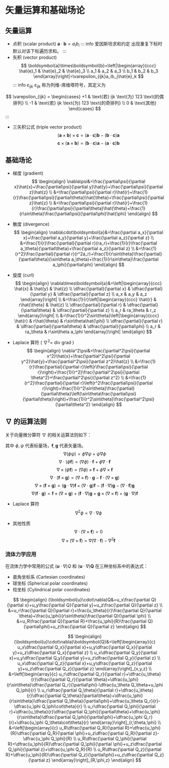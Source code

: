 # 矢量运算和基础场论

## 矢量运算

- 点积 (scalar product) $\boldsymbol{a}\cdot\boldsymbol{b}=a_ib_i$
::: info 爱因斯坦求和约定
出现重复下标时默认对该下标遍历求和。
:::
- 矢积 (vector product)
$$
\boldsymbol{a}\times\boldsymbol{b}=\left|\begin{array}{ccc}
\hat{e}_1 & \hat{e}_2 & \hat{e}_3 \\
a_1 & a_2 & a_3 \\
b_1 & b_2 & b_3
\end{array}\right|=\varepsilon_{ijk}a_ib_j\hat{e}_k
$$
::: info $\varepsilon_{ijk}$
$\varepsilon_{ijk}$ 称为列维-席维塔符号，其定义为

$$
\varepsilon_{ijk} = 
\begin{cases}
+1 & \text{若} ijk \text{为} 123 \text{的偶排列} \\
-1 & \text{若} ijk \text{为} 123 \text{的奇排列} \\
0 & \text{其他}
\end{cases}
$$
:::

- 三矢积公式 (triple vector product)
$$
(\boldsymbol{a}\times\boldsymbol{b})\times\boldsymbol{c}=(\boldsymbol{a}\cdot\boldsymbol{c})\boldsymbol{b}-(\boldsymbol{b}\cdot\boldsymbol{c})\boldsymbol{a}
$$
$$
\boldsymbol{c}\times(\boldsymbol{a}\times\boldsymbol{b})=(\boldsymbol{b}\cdot\boldsymbol{c})\boldsymbol{a}-(\boldsymbol{a}\cdot\boldsymbol{c})\boldsymbol{b}
$$

## 基础场论

- 梯度 (gradient)
$$
\begin{align}
\nabla\psi&=\frac{\partial\psi}{\partial x}\hat{x}+\frac{\partial\psi}{\partial y}\hat{y}+\frac{\partial\psi}{\partial z}\hat{z} \\
&=\frac{\partial\psi}{\partial r}\hat{r}+\frac{1}{r}\frac{\partial\psi}{\partial\theta}\hat{\theta}+\frac{\partial\psi}{\partial z}\hat{z} \\
&=\frac{\partial\psi}{\partial r}\hat{r}+\frac{1}{r}\frac{\partial\psi}{\partial\theta}\hat{\theta}+\frac{1}{r\sin\theta}\frac{\partial\psi}{\partial\phi}\hat{\phi}
\end{align}
$$

- 散度 (divergence)
$$
\begin{align}
\nabla\cdot\boldsymbol{a}&=\frac{\partial a_x}{\partial x}+\frac{\partial a_y}{\partial y}+\frac{\partial a_z}{\partial z} \\
&=\frac{1}{r}\frac{\partial}{\partial r}(ra_r)+\frac{1}{r}\frac{\partial a_\theta}{\partial\theta}+\frac{\partial a_z}{\partial z} \\
&=\frac{1}{r^2}\frac{\partial}{\partial r}(r^2a_r)+\frac{1}{r\sin\theta}\frac{\partial}{\partial\theta}(\sin\theta a_\theta)+\frac{1}{r\sin\theta}\frac{\partial a_\phi}{\partial\phi}
\end{align}
$$

- 旋度 (curl)
$$
\begin{align}
\nabla\times\boldsymbol{a}&=\left|\begin{array}{ccc}
\hat{x} & \hat{y} & \hat{z} \\
\dfrac{\partial}{\partial x} & \dfrac{\partial}{\partial y} & \dfrac{\partial}{\partial z} \\
a_x & a_y & a_z
\end{array}\right| \\
&=\frac{1}{r}\left|\begin{array}{ccc}
\hat{r} & r\hat{\theta} & \hat{z} \\
\dfrac{\partial}{\partial r} & \dfrac{\partial}{\partial\theta} & \dfrac{\partial}{\partial z} \\
a_r & ra_\theta & r_z
\end{array}\right| \\
&=\frac{1}{r^2\sin\theta}\left|\begin{array}{ccc}
\hat{r} & r\hat{\theta} & r\sin\theta\hat{\phi} \\
\dfrac{\partial}{\partial r} & \dfrac{\partial}{\partial\theta} & \dfrac{\partial}{\partial\phi} \\
a_r & ra_\theta & r\sin\theta a_\phi
\end{array}\right|
\end{align}
$$

- Laplace 算符 ( $\nabla^2=$ div grad )
$$
\begin{align}
\nabla^2\psi&=\frac{\partial^2\psi}{\partial x^2}\hat{x}+\frac{\partial^2\psi}{\partial y^2}\hat{y}+\frac{\partial^2\psi}{\partial z^2}\hat{z} \\
&=\frac{1}{r}\frac{\partial}{\partial r}\left(r\frac{\partial\psi}{\partial r}\right)+\frac{1}{r^2}\frac{\partial^2\psi}{\partial \theta^2}+\frac{\partial^2\psi}{\partial z^2} \\
&=\frac{1}{r^2}\frac{\partial}{\partial r}\left(r^2\frac{\partial\psi}{\partial r}\right)+\frac{1}{r^2\sin\theta}\frac{\partial}{\partial\theta}\left(\sin\theta\frac{\partial\psi}{\partial\theta}\right)+\frac{1}{r^2\sin\theta}\frac{\partial^2\psi}{\partial\theta^2}
\end{align}
$$

## $\nabla$ 的运算法则

关于向量微分算符 $\nabla$ 的相关运算法则如下：

其中 $\phi,\psi$ 代表标量场，$\boldsymbol{f},\boldsymbol{g}$ 代表矢量场。
$$
\nabla(\phi\psi)=\phi\nabla\psi+\psi\nabla\phi
$$
$$
\nabla\cdot(\phi\boldsymbol{f})=(\nabla\phi)\cdot\boldsymbol{f}+\phi\nabla\cdot\boldsymbol{f}
$$
$$
\nabla\times(\phi\boldsymbol{f})=(\nabla\phi)\times\boldsymbol{f}+\phi\nabla\times\boldsymbol{f}
$$
$$
\nabla\cdot(\boldsymbol{f}\times\boldsymbol{g})=(\nabla\times\boldsymbol{f})\cdot\boldsymbol{g}-\boldsymbol{f}\cdot(\nabla\times\boldsymbol{g})
$$
$$
\nabla\times(\boldsymbol{f}\times\boldsymbol{g})=(\boldsymbol{g}\cdot\nabla)\boldsymbol{f}+(\nabla\cdot\boldsymbol{g})\boldsymbol{f}-(\boldsymbol{f}\cdot\nabla)\boldsymbol{g}-(\nabla\cdot\boldsymbol{f})\boldsymbol{g}
$$
$$
\nabla(\boldsymbol{f}\cdot\boldsymbol{g})=\boldsymbol{f}\times(\nabla\times\boldsymbol{g})+(\boldsymbol{f}\cdot\nabla)\boldsymbol{g}+\boldsymbol{g}\times(\nabla\times\boldsymbol{f})+(\boldsymbol{g}\cdot\nabla)\boldsymbol{f}
$$

- Laplace 算符
$$
\nabla^2\phi=\nabla\cdot\nabla\phi
$$

- 其他性质
$$
\nabla\cdot(\nabla\times\boldsymbol{f})=0
$$
$$
\nabla\times(\nabla\times\boldsymbol{f})=\nabla(\nabla\cdot\boldsymbol{f})-\nabla^2\boldsymbol{f}
$$

### 流体力学应用

在流体力学中常用的公式 $(\boldsymbol{u}\cdot\nabla)Q$ 和 $(\boldsymbol{u}\cdot\nabla)\boldsymbol{Q}$ 在三种坐标系中的表达式：

- 直角坐标系 (Cartesian coordinates)
- 球坐标 (Spherical polar coordinates)
- 柱坐标 (Cylindrical polar coordinates)

$$
\begin{align}
(\boldsymbol{u}\cdot\nabla)Q&=u_x\frac{\partial Q}{\partial x}+u_y\frac{\partial Q}{\partial y}+u_z\frac{\partial Q}{\partial z} \\
&=u_r\frac{\partial Q}{\partial r}+\frac{u_\theta}{r}\frac{\partial Q}{\partial \theta}+\frac{u_\phi}{r\sin\theta}\frac{\partial Q}{\partial \phi} \\
&=u_R\frac{\partial Q}{\partial R}+\frac{u_\phi}{R}\frac{\partial Q}{\partial\phi}+u_z\frac{\partial Q}{\partial z}
\end{align}
$$

$$
\begin{align}
(\boldsymbol{u}\cdot\nabla)\boldsymbol{Q}&=\left[\begin{array}{c}
    u_x\dfrac{\partial Q_x}{\partial x}+u_y\dfrac{\partial Q_x}{\partial y}+u_z\dfrac{\partial Q_x}{\partial z} \\
    u_x\dfrac{\partial Q_y}{\partial x}+u_y\dfrac{\partial Q_y}{\partial y}+u_z\dfrac{\partial Q_y}{\partial z} \\
    u_x\dfrac{\partial Q_z}{\partial x}+u_y\dfrac{\partial Q_z}{\partial y}+u_z\dfrac{\partial Q_z}{\partial z}
    \end{array}\right]_{x,y,z} \\
&=\left[\begin{array}{c}
    u_r\dfrac{\partial Q_r}{\partial r}+\dfrac{u_\theta}{r}\dfrac{\partial Q_r}{\partial \theta}+\dfrac{u_\phi}{r\sin\theta}\dfrac{\partial Q_r}{\partial\phi}-\dfrac{u_\theta Q_\theta+u_\phi Q_\phi}{r} \\
    u_r\dfrac{\partial Q_\theta}{\partial r}+\dfrac{u_\theta}{r}\dfrac{\partial Q_\theta}{\partial\theta}+\dfrac{u_\phi}{r\sin\theta}\dfrac{\partial Q_\theta}{\partial\phi}+\dfrac{u_\theta Q_r}{r}-\dfrac{u_\phi Q_\phi\cot\theta}{r} \\
    u_r\dfrac{\partial Q_\phi}{\partial r}+\dfrac{u_\theta}{r}\dfrac{\partial Q_\phi}{\partial\theta}+\dfrac{u_\phi}{r\sin\theta}\dfrac{\partial Q_\phi}{\partial\phi}+\dfrac{u_\phi Q_r}{r}+\dfrac{u_\phi Q_\theta\cot\theta}{r}
\end{array}\right]_{r,\theta,\phi} \\
&=\left[\begin{array}{c}
    u_R\dfrac{\partial Q_R}{\partial R}+\dfrac{u_\phi}{R}\dfrac{\partial Q_R}{\partial \phi}+u_z\dfrac{\partial Q_R}{\partial z}-\dfrac{u_\phi Q_\phi}{R} \\
    u_R\dfrac{\partial Q_\phi}{\partial R}+\dfrac{u_\phi}{R}\dfrac{\partial Q_\phi}{\partial \phi}+u_z\dfrac{\partial Q_\phi}{\partial z}+\dfrac{u_\phi Q_R}{R} \\
    u_R\dfrac{\partial Q_z}{\partial R}+\dfrac{u_\phi}{R}\dfrac{\partial Q_z}{\partial\phi}+u_z\dfrac{\partial Q_z}{\partial z}
\end{array}\right]_{R,\phi,z}
\end{align}
$$
